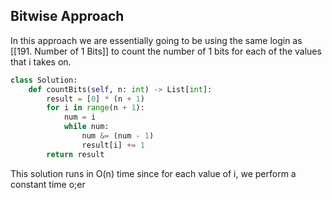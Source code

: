 ## Bitwise Approach
In this approach we are essentially going to be using the same login as [[191. Number of 1 Bits]] to count the number of 1 bits for each of the values that i takes on.
``` python
class Solution:
    def countBits(self, n: int) -> List[int]:
        result = [0] * (n + 1)
        for i in range(n + 1):
            num = i
            while num:
                num &= (num - 1)
                result[i] += 1
        return result
```
This solution runs in O(n) time since for each value of i, we perform a constant time o;er